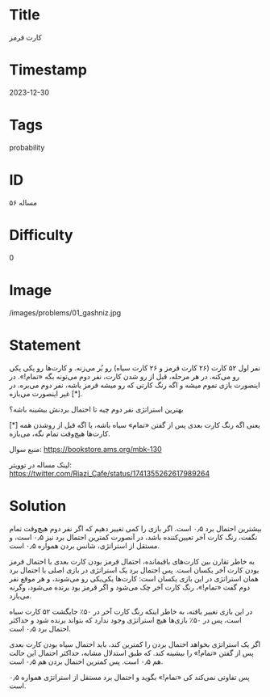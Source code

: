 # Title
کارت قرمز
# Timestamp
2023-12-30
# Tags
probability
# ID
مساله ۵۶
# Difficulty
0
# Image
/images/problems/01_gashniz.jpg
# Statement
نفر اول ۵۲ کارت (۲۶ کارت قرمز و ۲۶ کارت سیاه) رو بُر می‌زنه. و کارت‌ها رو یکی یکی رو می‌کنه. در هر مرحله، قبل از رو شدن کارت، نفر دوم می‌تونه بگه «تمام!». در اینصورت بازی تموم میشه و اگه رنگ کارتی که رو میشه قرمز باشه، نفر دوم می‌بره. در غیر اینصورت می‌بازه [*].

بهترین استراتژی نفر دوم چیه تا احتمال بردنش بیشینه باشه؟

[*] یعنی اگه رنگ کارت بعدی پس از گفتن «تمام» سیاه باشه، یا اگه قبل از روشدن همه کارت‌ها هیچ‌وقت تمام نگه، می‌بازه.

منبع سوال: https://bookstore.ams.org/mbk-130

لینک مساله در توویتر: https://twitter.com/Riazi_Cafe/status/1741355262617989264

# Solution
بیشترین احتمال برد ۰٫۵ است. اگر بازی را کمی تغییر دهیم که اگر نفر دوم هیچ‌وقت تمام نگفت، رنگ کارت آخر تعیین‌کننده باشد، در آنصورت کمترین احتمال برد نیز ۰٫۵ است، و مستقل از استراتژی، شانس بردن همواره ۰٫۵ است.

به خاطر تقارن بین کارت‌های باقیمانده، احتمال قرمز بودن کارت بعدی با احتمال قرمز بودن کارت آخر یکسان است. پس احتمال برد یک استراتژی در بازی اصلی با احتمال برد  همان استراتژی در این بازی یکسان است: کارت‌ها یکی‌یکی رو می‌شوند، و هر موقع نفر دوم گفت «تمام!»، رنگ کارت آخر چک می‌شود و اگر قرمز بود برنده می‌شود، وگرنه می‌بازد.

در این بازی تغییر یافته، به خاطر اینکه رنگ کارت آخر در ۵۰٪ جایگشت ۵۲ کارت سیاه است، پس در ۵۰٪ بازی‌ها هیچ استراتژی وجود ندارد که بتواند برنده شود و حداکثر احتمال برد ۰٫۵ است.

اگر یک استراتژی بخواهد احتمال بردن را کمترین کند، باید احتمال سیاه بودن کارت بعدی پس از گفتن «تمام!» را بیشینه کند. که طبق استدلال مشابه، حداکثر احتمال این حالت هم ۰٫۵ است. پس کمترین احتمال بردن هم ۰٫۵ است.

پس تفاوتی نمی‌کند کی «تمام!» بگوید و احتمال برد مستقل از استراتژی همواره ۰٫۵ است.
